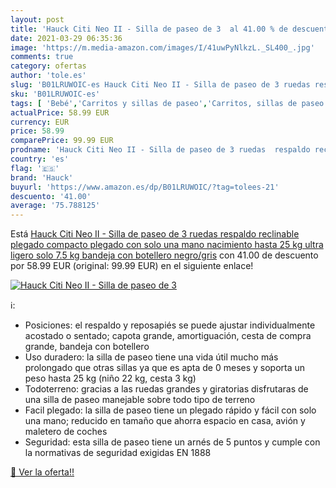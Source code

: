 ```yaml
---
layout: post
title: 'Hauck Citi Neo II - Silla de paseo de 3  al 41.00 % de descuento'
date: 2021-03-29 06:35:36
image: 'https://m.media-amazon.com/images/I/41uwPyNlkzL._SL400_.jpg'
comments: true
category: ofertas
author: 'tole.es'
slug: 'B01LRUWOIC-es Hauck Citi Neo II - Silla de paseo de 3 ruedas respaldo...'
sku: 'B01LRUWOIC-es'
tags: [ 'Bebé','Carritos y sillas de paseo','Carritos, sillas de paseo y accesorios','Sillas de paseo','hauck', ]
actualPrice: 58.99 EUR
currency: EUR
price: 58.99
comparePrice: 99.99 EUR
prodname: 'Hauck Citi Neo II - Silla de paseo de 3 ruedas  respaldo reclinable  plegado compacto  plegado con solo una mano  nacimiento hasta 25 kg  ultra ligero  solo 7.5 kg  bandeja con botellero  negro/gris'
country: 'es'
flag: '🇪🇸'
brand: 'Hauck'
buyurl: 'https://www.amazon.es/dp/B01LRUWOIC/?tag=tolees-21'
descuento: '41.00'
average: '75.788125'
---
```


Está [Hauck Citi Neo II - Silla de paseo de 3 ruedas  respaldo reclinable  plegado compacto  plegado con solo una mano  nacimiento hasta 25 kg  ultra ligero  solo 7.5 kg  bandeja con botellero  negro/gris](https://www.amazon.es/dp/B01LRUWOIC/?tag=tolees-21) con 41.00 de descuento por 58.99 EUR (original: 99.99 EUR) en el siguiente enlace!

[![Hauck Citi Neo II - Silla de paseo de 3 ](https://m.media-amazon.com/images/I/41uwPyNlkzL._SL400_.jpg)](https://www.amazon.es/dp/B01LRUWOIC/?tag=tolees-21)

ℹ️:

- Posiciones: el respaldo y reposapiés se puede ajustar individualmente acostado o sentado; capota grande, amortiguación, cesta de compra grande, bandeja con botellero
- Uso duradero: la silla de paseo tiene una vida útil mucho más prolongado que otras sillas ya que es apta de 0 meses y soporta un peso hasta 25 kg (niño 22 kg, cesta 3 kg)
- Todoterreno: gracias a las ruedas grandes y giratorias disfrutaras de una silla de paseo manejable sobre todo tipo de terreno
- Facil plegado: la silla de paseo tiene un plegado rápido y fácil con solo una mano; reducido en tamaño que ahorra espacio en casa, avión y maletero de coches
- Seguridad: esta silla de paseo tiene un arnés de 5 puntos y cumple con la normativas de seguridad exigidas EN 1888

[🛒 Ver la oferta!!](https://www.amazon.es/dp/B01LRUWOIC/?tag=tolees-21)
